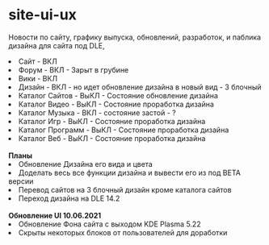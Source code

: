 # site-ui-ux
Новости по сайту, графику выпуска, обновлений, разработок, и паблика дизайна для сайта под DLE,

<li>Сайт - ВКЛ</li>
<li>Форум - ВКЛ - Зарыт в грубине</li>
<li>Вики - ВКЛ </li>
<li>Дизайн - ВКЛ - но идет обновление дизайна в новый вид - 3 блочный </li>
<li>Каталог Сайтов - ВыКЛ - Состояние обновление дизайна</li>
<li>Каталог Видео - ВыКЛ - Состояние проработка дизайна</li>
<li>Каталог Музыка - ВКЛ - состояние застой - ?</li>
<li>Каталог Игр - ВыКЛ - Состояние проработка дизайна</li>
<li>Каталог Программ - ВыКЛ - Состояние проработка дизайна</li>
<li>Каталог Веб - ВыКЛ - Состояние проработка дизайна</li>
<br>
<b>Планы</b>
<li>Обновление Дизайна его вида и цвета</li>
<li>Доделать весь все функции дизайна и вывести его из под BETA версии</li>
<li>Перевод сайтов на 3 блочный дизайн кроме каталога сайтов</li>
<li>Переход дизайна на DLE 14.2</li>
<br>
<b>Обновление UI 10.06.2021</b>
<li>Обновление Фона сайта с выходом KDE Plasma 5.22</li>
<li>Скрыты некоторых блоков от пользователей для доработки </li>
